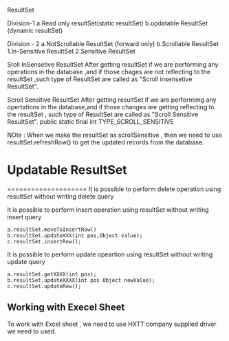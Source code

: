 ResultSet

Division-1
a.Read only resultSet(static resultSet)
b.updatable ResultSet (dynamic resultSet)

Division - 2
a.NotScrollable ResultSet (forward only)
b.Scrollable ResultSet
    1.In-Sensitive ResultSet
    2.Sensitive ResultSet

Sroll InSensetive ResultSet
    After getting resultSet if we are performing any operations in the database ,and if those chages are not reflecting to the resultSet ,such type of ResultSet are called as "Scroll insensetive ResultSet".

Scroll Sensitive ResultSet
    After getting resultSet if we are performimg any opertations in the database,and if those changes are getting reflecting to the resultSet , such type of ResultSet are called as "Scroll Sensitive ResultSet".
    public static final int TYPE_SCROLL_SENSITIVE

NOte :
    When we make the resultSet as scrollSensitive , then we need to use resultSet.refreshRow() to get the updated records from the database.

# Updatable ResultSet
====================
 It is possible to perform delete operation using resultSet without writing delete query

It is possible to perform insert operation using resultSet without writing insert query

    a.resultSet.moveToInsertRow()
    b.resultSet.updateXXX(int pos,Object value);
    c.resultSet.insertRow();

It is possible to perform update opeartion using resultSet without writing update query

    a.resultSet.getXXXX(int pos);
    b.resultSet.updateXXXX(int pos Object newValue);
    c.resultSet.updateRow();


Working with Execel Sheet
-------------------------
To work with Excel sheet , we need to use HXTT company supplied driver we need to used.


